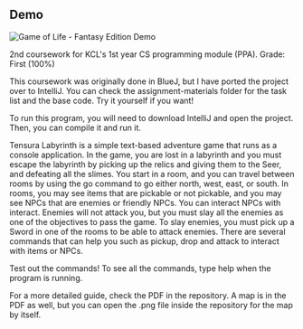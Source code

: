 ## Demo
![Game of Life - Fantasy Edition Demo](https://i.imgur.com/PPrSRQA.gif)

2nd coursework for KCL's 1st year CS programming module (PPA). Grade: First (100%)

This coursework was originally done in BlueJ, but I have ported the project over to IntelliJ. You can check the assignment-materials folder for the task list and the base code. Try it yourself if you want!

To run this program, you will need to download IntelliJ and open the project. Then, you can compile it and run it.

Tensura Labyrinth is a simple text-based adventure game that runs as a console application. In the game, you are lost in a labyrinth and you must escape the labyrinth by picking up the relics and giving them to the Seer, and defeating all the slimes.
You start in a room, and you can travel between rooms by using the go command to go either north, west, east, or south. In rooms, you may see items that are pickable or not pickable, and you may see NPCs that are enemies or friendly NPCs. You can interact NPCs with interact. Enemies will not attack you, but you must slay all the enemies as one of the objectives to pass the game. To slay enemies, you must pick up a Sword in one of the rooms to be able to attack enemies. There are several commands that can help you such as pickup, drop and attack to interact with items or NPCs.

Test out the commands! To see all the commands, type help when the program is running.

For a more detailed guide, check the PDF in the repository. A map is in the PDF as well, but you can open the .png file inside the repository for the map by itself.


